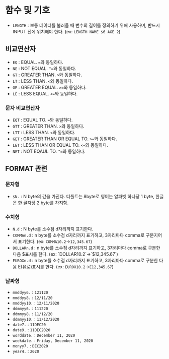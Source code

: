 # 함수 및 기호

- `LENGTH` : 보통 데이터를 불러올 때 변수의 길이를 정의하기 위해 사용하며, 반드시 INPUT 전에 위치해야 한다. (ex: `LENGTH NAME $6 AGE 2`)


## 비교연산자
- `EQ` : EQUAL. `=`와 동일하다.
- `NE` : NOT EQUAL. `^=`와 동일하다.
- `GT` : GREATER THAN. `>`와 동일하다.
- `LT` : LESS THAN. `<`와 동일하다.
- `GE` : GREATER EQUAL. `>=`와 동일하다.
- `LE` : LESS EQUAL. `<=`와 동일하다.

### 문자 비교연산자
- `EQT` : EQUAL TO. `=`와 동일하다.
- `GTT` : GREATER THAN. `>`와 동일하다.
- `LTT` : LESS THAN. `<`와 동일하다.
- `GET` : GREATER THAN OR EQUAL TO. `>=`와 동일하다.
- `LET` : LESS THAN OR EQUAL TO. `<=`와 동일하다.
- `NET` : NOT EQAUL TO. `^=`와 동일하다.

## FORMAT 관련
### 문자형
- `$N.` : N byte의 값을 가진다. 디폴트는 8byte로 영어는 알파벳 하나당 1 byte, 한글은 한 글자당 2 byte를 차지함.

### 수치형
- `N.d` : N byte를 소수점 d자리까지 표기한다.
- `COMMAn.d` : n byte를 소수점 d자리까지 표기하고, 3자리마다 comma로 구분지어서 표기한다. (ex: `COMMA10.2`->`12,345.67`)
- `DOLLARn.d` : n byte를 소수점 d자리까지 표기하고, 3자리마다 comma로 구분한 다음 $표시를 한다. (ex: `DOLLAR10.2`->`$12,345.67`)
- `EUROXn.d` : n byte를 소수점 d자리까지 표기하고, 3자리마다 comma로 구분한 다음 E(유로)표시를 한다. (ex: `EUROX10.2`->`E12,345.67`)

### 날짜형
- `mmddyy6.` : `121120`
- `mmddyy8.` : `12/11/20`
- `mmddyy10.` : `12/11/2020`
- `ddmmyy6.` : `111220`
- `ddmmyy8.` : `11/12/20`
- `ddmmyy10.` : `11/12/2020`
- `date7.` : `11DEC20`
- `date9.` : `11DEC2020`
- `worddate.` : `December 11, 2020`
- `weekdate.` : `Friday, December 11, 2020`
- `monyy7.` : `DEC2020`
- `year4.` : `2020`

